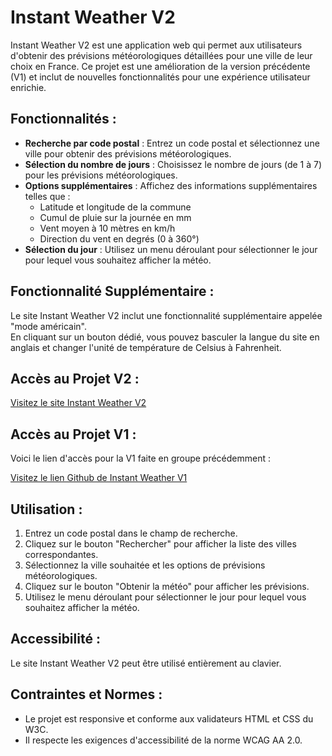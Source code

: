 # Instant Weather V2

Instant Weather V2 est une application web qui permet aux utilisateurs d'obtenir des prévisions météorologiques détaillées pour une ville de leur choix en France. Ce projet est une amélioration de la version précédente (V1) et inclut de nouvelles fonctionnalités pour une expérience utilisateur enrichie.

## Fonctionnalités :

- **Recherche par code postal** : Entrez un code postal et sélectionnez une ville pour obtenir des prévisions météorologiques.
- **Sélection du nombre de jours** : Choisissez le nombre de jours (de 1 à 7) pour les prévisions météorologiques.
- **Options supplémentaires** : Affichez des informations supplémentaires telles que :
  - Latitude et longitude de la commune
  - Cumul de pluie sur la journée en mm
  - Vent moyen à 10 mètres en km/h
  - Direction du vent en degrés (0 à 360°)
- **Sélection du jour** : Utilisez un menu déroulant pour sélectionner le jour pour lequel vous souhaitez afficher la météo.

## Fonctionnalité Supplémentaire :

Le site Instant Weather V2 inclut une fonctionnalité supplémentaire appelée "mode américain".   
En cliquant sur un bouton dédié, vous pouvez basculer la langue du site en anglais et changer l'unité de température de Celsius à Fahrenheit.

## Accès au Projet V2 :

[Visitez le site Instant Weather V2](https://logoviktor.github.io/Instant-Weather---SAE23/)

## Accès au Projet V1 :

Voici le lien d'accès pour la V1 faite en groupe précédemment :

[Visitez le lien Github de Instant Weather V1](https://github.com/LogoViktor/R209---InstantWeather)


## Utilisation :

1. Entrez un code postal dans le champ de recherche.
2. Cliquez sur le bouton "Rechercher" pour afficher la liste des villes correspondantes.
3. Sélectionnez la ville souhaitée et les options de prévisions météorologiques.
4. Cliquez sur le bouton "Obtenir la météo" pour afficher les prévisions.
5. Utilisez le menu déroulant pour sélectionner le jour pour lequel vous souhaitez afficher la météo.

## Accessibilité :

Le site Instant Weather V2 peut être utilisé entièrement au clavier.

## Contraintes et Normes :

- Le projet est responsive et conforme aux validateurs HTML et CSS du W3C.
- Il respecte les exigences d'accessibilité de la norme WCAG AA 2.0.